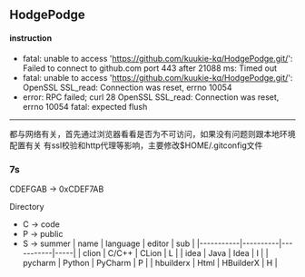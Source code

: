 ## HodgePodge

#### instruction
- fatal: unable to access 'https://github.com/kuukie-kq/HodgePodge.git/': Failed to connect to github.com port 443 after 21088 ms: Timed out
- fatal: unable to access 'https://github.com/kuukie-kq/HodgePodge.git/': OpenSSL SSL_read: Connection was reset, errno 10054
- error: RPC failed; curl 28 OpenSSL SSL_read: Connection was reset, errno 10054 fatal: expected flush
****
都与网络有关，首先通过浏览器看看是否为不可访问，如果没有问题则跟本地环境配置有关
有ssl校验和http代理等影响，主要修改$HOME/.gitconfig文件

### 7s

CDEFGAB -> 0xCDEF7AB

Directory
- C -> code
- P -> public
- S -> summer
|   name    | language |  editor   | sub |
|-----------|----------|-----------|-----|
|   clion   |  C/C++   |   CLion   |  L  |
|   idea    |   Java   |   Idea    |  I  |
|  pycharm  |  Python  |  PyCharm  |  P  |
| hbuilderx |   Html   | HBuilderX |  H  |

